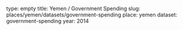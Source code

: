 type: empty
title: Yemen / Government Spending
slug: places/yemen/datasets/government-spending
place: yemen
dataset: government-spending
year: 2014
